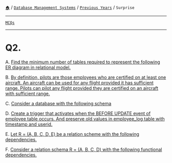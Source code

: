 [`🏠`](/) / [`Database Management Systems`](/s/dbms/) / [`Previous Years`](/s/dbms/previous-years/) / `Surprise`

<hr />

[`MCQs`](/s/dbms/mcqs/)

<hr />

# Q2.

A. [Find the minimum number of tables required to represent the following ER diagram in relational model.](/s/dbms/previous-years/surprise/q2#q2a-find-the-minimum-number-of-tables-required-to-represent-the-following-er-diagram-in-relational-model)

B. [By definition, pilots are those employees who are certified on at least one aircraft. An aircraft can be used for any flight provided it has sufficient range. Pilots can pilot any flight provided they are certified on an aircraft with sufficient range.](/s/dbms/previous-years/surprise/q2#q2b-by-definition-pilots-are-those-employees-who-are-certified-on-at-least-one-aircraft-an-aircraft-can-be-used-for-any-flight-provided-it-has-sufficient-range-pilots-can-pilot-any-flight-provided-they-are-certified-on-an-aircraft-with-sufficient-range)

C. [Consider a database with the following schema](/s/dbms/previous-years/surprise/q2#q2c-consider-a-database-with-the-following-schema)

D. [Create a trigger that activates when the BEFORE UPDATE event of employee table occurs. And preserve old values in employee_log table with timestamp and userid.](/s/dbms/previous-years/surprise/q2#q2d-create-a-trigger-that-activates-when-the-before-update-event-of-employee-table-occurs-and-preserve-old-values-in-employee_log-table-with-timestamp-and-userid)


E. [Let R = (A, B, C, D, E) be a relation scheme with the following dependencies.](/s/dbms/previous-years/surprise/q2#q2e-let-r--a-b-c-d-e-be-a-relation-scheme-with-the-following-dependencies)

F. [Consider a relation schema R = (A, B, C, D) with the following functional dependencies.](/s/dbms/previous-years/surprise/q2#q2f-consider-a-relation-schema-r--a-b-c-d-with-the-following-functional-dependencies)
